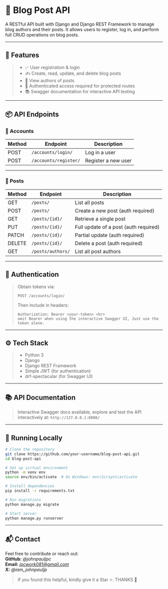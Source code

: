 # 📝 Blog Post API

A RESTful API built with Django and Django REST Framework to manage blog authors and their posts. It allows users to register, log in, and perform full CRUD operations on blog posts.

---

## 🚀 Features

> - ✅ User registration & login  
> - ✍️ Create, read, update, and delete blog posts  
> - 👥 View authors of posts  
> - 🔐 Authenticated access required for protected routes  
> - 📚 Swagger documentation for interactive API testing

---

## 📦 API Endpoints

### 🔐 Accounts

| Method | Endpoint               | Description           |
|--------|------------------------|-----------------------|
| POST   | `/accounts/login/`     | Log in a user         |
| POST   | `/accounts/register/`  | Register a new user   |

---

### 📝 Posts

| Method | Endpoint                | Description                          |
|--------|-------------------------|--------------------------------------|
| GET    | `/posts/`               | List all posts                       |
| POST   | `/posts/`               | Create a new post (auth required)    |
| GET    | `/posts/{id}/`          | Retrieve a single post               |
| PUT    | `/posts/{id}/`          | Full update of a post (auth required)|
| PATCH  | `/posts/{id}/`          | Partial update (auth required)       |
| DELETE | `/posts/{id}/`          | Delete a post (auth required)        |
| GET    | `/posts/authors/`       | List all post authors                |

---

## 🔐 Authentication

> Obtain tokens via:
>
> ```http
> POST /accounts/login/
> ```
>
> Then include in headers:
>
> ```http
> Authorization: Bearer <your-token> <br>
>omit Bearer when using the interactive Swagger UI, Just use the token alone.
> ```

---

## ⚙️ Tech Stack

> - Python 3  
> - Django  
> - Django REST Framework  
> - Simple JWT (for authentication)  
> - drf-spectacular (for Swagger UI)

---

## 📚 API Documentation

> Interactive Swagger docs available, explore and test the API interactively at:
> `http://127.0.0.1:8000/`
> 

---

## 🧪 Running Locally

```bash
# Clone the repository
git clone https://github.com/your-username/blog-post-api.git
cd blog-post-api

# Set up virtual environment
python -m venv env
source env/bin/activate  # On Windows: env\Scripts\activate

# Install dependencies
pip install -r requirements.txt

# Run migrations
python manage.py migrate

# Start server
python manage.py runserver
```
---

## 📬 Contact
Feel free to contribute or reach out:<br>
**GitHub:** *@johnpauljpc* <br>
**Email:** *jpcwork081@gmail.com* <br>
**X:** *@iam_johnpauljp*

>If you found this helpful, kindly give it a Star ⭐. THANKS 🤝
